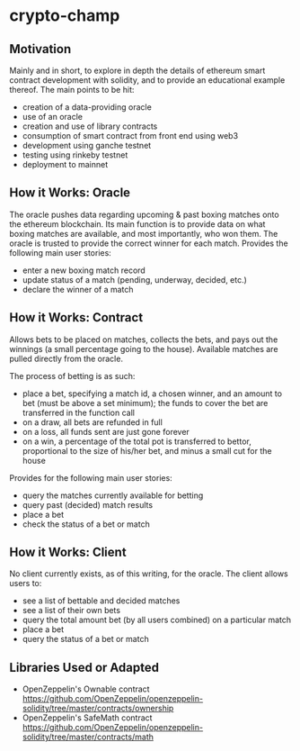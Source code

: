   
crypto-champ
============

Motivation
----------
Mainly and in short, to explore in depth the details of ethereum smart contract development with solidity, and to provide an educational example thereof. The main points to be hit: 
- creation of a data-providing oracle
- use of an oracle 
- creation and use of library contracts
- consumption of smart contract from front end using web3 
- development using ganche testnet
- testing using rinkeby testnet 
- deployment to mainnet


How it Works: Oracle
--------------------
The oracle pushes data regarding upcoming & past boxing matches onto the ethereum blockchain. Its main function is to provide data on what boxing matches are available, and most importantly, who won them. The oracle is trusted to provide the correct winner for each match. Provides the following main user stories: 
- enter a new boxing match record 
- update status of a match (pending, underway, decided, etc.) 
- declare the winner of a match

How it Works: Contract
----------------------
Allows bets to be placed on matches, collects the bets, and pays out the winnings (a small percentage going to the house). Available matches are pulled directly from the oracle. 

The process of betting is as such: 
- place a bet, specifying a match id, a chosen winner, and an amount to bet (must be above a set minimum); the funds to cover the bet are transferred in the function call 
- on a draw, all bets are refunded in full 
- on a loss, all funds sent are just gone forever
- on a win, a percentage of the total pot is transferred to bettor, proportional to the size of his/her bet, and minus a small cut for the house 

Provides for the following main user stories: 
- query the matches currently available for betting 
- query past (decided) match results 
- place a bet 
- check the status of a bet or match 
 
How it Works: Client
--------------------
No client currently exists, as of this writing, for the oracle. The client allows users to: 
- see a list of bettable and decided matches 
- see a list of their own bets 
- query the total amount bet (by all users combined) on a particular match 
- place a bet 
- query the status of a bet or match 

Libraries Used or Adapted
-------------------------
- OpenZeppelin's Ownable contract https://github.com/OpenZeppelin/openzeppelin-solidity/tree/master/contracts/ownership
- OpenZeppelin's SafeMath contract https://github.com/OpenZeppelin/openzeppelin-solidity/tree/master/contracts/math
